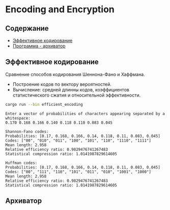 # Encoding and Encryption

## Содержание

- [Эффективное кодирование](#эффективное-кодирование)
- [Программа - архиватор](#архиватор)

## Эффективное кодирование

Сравнение способов кодирования Шеннона-Фано и Хаффмана.

- Построение кодов по вектору вероятностей.
- Вычисление: средней длинны кодов, коэффициентов статистического сжатия и относительной эффективности.

```sh
cargo run --bin efficient_encoding
```

```text
Enter a vector of probabilities of characters appearing separated by a whitespace:
0.170 0.168 0.166 0.140 0.118 0.110 0.083 0.045

Shannon-Fano codes:
Probabilities: [0.17, 0.168, 0.166, 0.14, 0.118, 0.11, 0.083, 0.045]
Codes: ["00", "010", "011", "100", "101", "110", "1110", "1111"]
Mean length: 2.958
Relative efficiency ratio: 0.9829476741267483
Statistical compression ratio: 1.0141987829614605

Huffman codes:
Probabilities: [0.17, 0.168, 0.166, 0.14, 0.118, 0.11, 0.083, 0.045]
Codes: ["00", "111", "110", "101", "011", "010", "1001", "1000"]
Mean length: 2.958
Relative efficiency ratio: 0.9829476741267483
Statistical compression ratio: 1.0141987829614605
```

## Архиватор